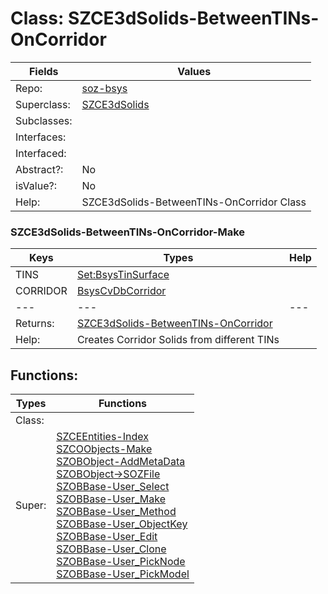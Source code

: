 
# Class:	SZCE3dSolids-BetweenTINs-OnCorridor

| Fields | Values |
| --------- | --------- |
| Repo: | [soz-bsys](/repos/soz-bsys.html) |
| Superclass: | [SZCE3dSolids](SZCE3dSolids.html) |
| Subclasses: |  |
| Interfaces: |  |
| Interfaced: |  |
| Abstract?: | No |
| isValue?: | No |
| Help: | SZCE3dSolids-BetweenTINs-OnCorridor Class |

### SZCE3dSolids-BetweenTINs-OnCorridor-Make

| Keys | Types | Help |
| --------- | --------- | --------- |
| TINS | [Set:BsysTinSurface](BsysTinSurface.html) |  |
| CORRIDOR | [BsysCvDbCorridor](BsysCvDbCorridor.html) |  |
| --- | --- | --- |
| Returns: | [SZCE3dSolids-BetweenTINs-OnCorridor](SZCE3dSolids-BetweenTINs-OnCorridor.html) |
| Help: | Creates Corridor Solids from different TINs |


## Functions:

| Types | Functions |
| --------- | --------- |
| Class: |  |
| Super: | [SZCEEntities-Index](SZCEEntities.html) <br> [SZCOObjects-Make](SZCOObjects.html) <br> [SZOBObject-AddMetaData](SZOBObject.html) <br> [SZOBObject->SOZFile](SZOBObject.html) <br> [SZOBBase-User_Select](SZOBBase.html) <br> [SZOBBase-User_Make](SZOBBase.html) <br> [SZOBBase-User_Method](SZOBBase.html) <br> [SZOBBase-User_ObjectKey](SZOBBase.html) <br> [SZOBBase-User_Edit](SZOBBase.html) <br> [SZOBBase-User_Clone](SZOBBase.html) <br> [SZOBBase-User_PickNode](SZOBBase.html) <br> [SZOBBase-User_PickModel](SZOBBase.html) |


